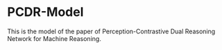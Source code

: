 # PCDR-Model
This is the model of the paper of Perception-Contrastive Dual Reasoning Network for Machine Reasoning.
